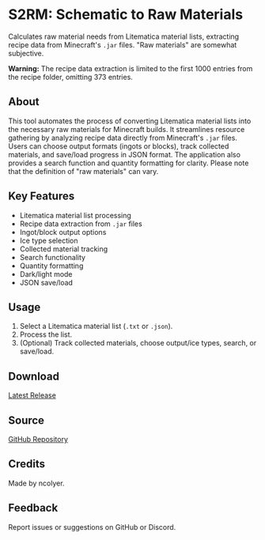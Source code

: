# S2RM: Schematic to Raw Materials

Calculates raw material needs from Litematica material lists, extracting recipe data from Minecraft's `.jar` files. "Raw materials" are somewhat subjective.

**Warning:** The recipe data extraction is limited to the first 1000 entries from the recipe folder, omitting 373 entries.

## About

This tool automates the process of converting Litematica material lists into the necessary raw materials for Minecraft builds. It streamlines resource gathering by analyzing recipe data directly from Minecraft's `.jar` files. Users can choose output formats (ingots or blocks), track collected materials, and save/load progress in JSON format. The application also provides a search function and quantity formatting for clarity. Please note that the definition of "raw materials" can vary.

## Key Features

* Litematica material list processing
* Recipe data extraction from `.jar` files
* Ingot/block output options
* Ice type selection
* Collected material tracking
* Search functionality
* Quantity formatting
* Dark/light mode
* JSON save/load

## Usage

1.  Select a Litematica material list (`.txt` or `.json`).
2.  Process the list.
3.  (Optional) Track collected materials, choose output/ice types, search, or save/load.

## Download

[Latest Release](https://github.com/ncolyer11/S2RM/releases)

## Source

[GitHub Repository](https://github.com/ncolyer11/S2RM)

## Credits

Made by ncolyer.

## Feedback

Report issues or suggestions on GitHub or Discord.
